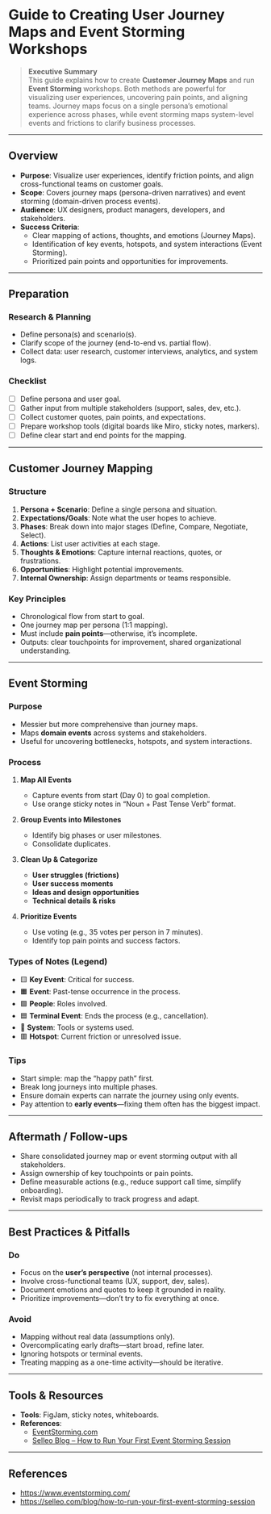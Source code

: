 # Guide to Creating User Journey Maps and Event Storming Workshops

> **Executive Summary**  
> This guide explains how to create **Customer Journey Maps** and run **Event Storming** workshops. Both methods are powerful for visualizing user experiences, uncovering pain points, and aligning teams. Journey maps focus on a single persona’s emotional experience across phases, while event storming maps system-level events and frictions to clarify business processes.

---

## Overview

- **Purpose**: Visualize user experiences, identify friction points, and align cross-functional teams on customer goals.  
- **Scope**: Covers journey maps (persona-driven narratives) and event storming (domain-driven process events).  
- **Audience**: UX designers, product managers, developers, and stakeholders.  
- **Success Criteria**:
  - Clear mapping of actions, thoughts, and emotions (Journey Maps).
  - Identification of key events, hotspots, and system interactions (Event Storming).
  - Prioritized pain points and opportunities for improvements.

---

## Preparation

### Research & Planning
- Define persona(s) and scenario(s).
- Clarify scope of the journey (end-to-end vs. partial flow).
- Collect data: user research, customer interviews, analytics, and system logs.

### Checklist
- [ ] Define persona and user goal.
- [ ] Gather input from multiple stakeholders (support, sales, dev, etc.).
- [ ] Collect customer quotes, pain points, and expectations.
- [ ] Prepare workshop tools (digital boards like Miro, sticky notes, markers).
- [ ] Define clear start and end points for the mapping.

---

## Customer Journey Mapping

### Structure
1. **Persona + Scenario**: Define a single persona and situation.  
2. **Expectations/Goals**: Note what the user hopes to achieve.  
3. **Phases**: Break down into major stages (Define, Compare, Negotiate, Select).  
4. **Actions**: List user activities at each stage.  
5. **Thoughts & Emotions**: Capture internal reactions, quotes, or frustrations.  
6. **Opportunities**: Highlight potential improvements.  
7. **Internal Ownership**: Assign departments or teams responsible.

### Key Principles
- Chronological flow from start to goal.
- One journey map per persona (1:1 mapping).
- Must include **pain points**—otherwise, it’s incomplete.
- Outputs: clear touchpoints for improvement, shared organizational understanding.

---

## Event Storming

### Purpose
- Messier but more comprehensive than journey maps.
- Maps **domain events** across systems and stakeholders.
- Useful for uncovering bottlenecks, hotspots, and system interactions.

### Process
1. **Map All Events**  
   - Capture events from start (Day 0) to goal completion.  
   - Use orange sticky notes in “Noun + Past Tense Verb” format.  

2. **Group Events into Milestones**  
   - Identify big phases or user milestones.  
   - Consolidate duplicates.  

3. **Clean Up & Categorize**  
   - **User struggles (frictions)**  
   - **User success moments**  
   - **Ideas and design opportunities**  
   - **Technical details & risks**  

4. **Prioritize Events**  
   - Use voting (e.g., 35 votes per person in 7 minutes).  
   - Identify top pain points and success factors.  

### Types of Notes (Legend)
- 🟨 **Key Event**: Critical for success.  
- 🟧 **Event**: Past-tense occurrence in the process.  
- 🟩 **People**: Roles involved.  
- 🟦 **Terminal Event**: Ends the process (e.g., cancellation).  
- 🩷 **System**: Tools or systems used.  
- 🟥 **Hotspot**: Current friction or unresolved issue.  

### Tips
- Start simple: map the “happy path” first.  
- Break long journeys into multiple phases.  
- Ensure domain experts can narrate the journey using only events.  
- Pay attention to **early events**—fixing them often has the biggest impact.  

---

## Aftermath / Follow-ups

- Share consolidated journey map or event storming output with all stakeholders.  
- Assign ownership of key touchpoints or pain points.  
- Define measurable actions (e.g., reduce support call time, simplify onboarding).  
- Revisit maps periodically to track progress and adapt.  

---

## Best Practices & Pitfalls

### Do
- Focus on the **user’s perspective** (not internal processes).  
- Involve cross-functional teams (UX, support, dev, sales).  
- Document emotions and quotes to keep it grounded in reality.  
- Prioritize improvements—don’t try to fix everything at once.  

### Avoid
- Mapping without real data (assumptions only).  
- Overcomplicating early drafts—start broad, refine later.  
- Ignoring hotspots or terminal events.  
- Treating mapping as a one-time activity—should be iterative.  

---

## Tools & Resources

- **Tools**: FigJam, sticky notes, whiteboards.  
- **References**:
  - [EventStorming.com](https://www.eventstorming.com/)  
  - [Selleo Blog – How to Run Your First Event Storming Session](https://selleo.com/blog/how-to-run-your-first-event-storming-session)  

---

## References
- https://www.eventstorming.com/  
- https://selleo.com/blog/how-to-run-your-first-event-storming-session  